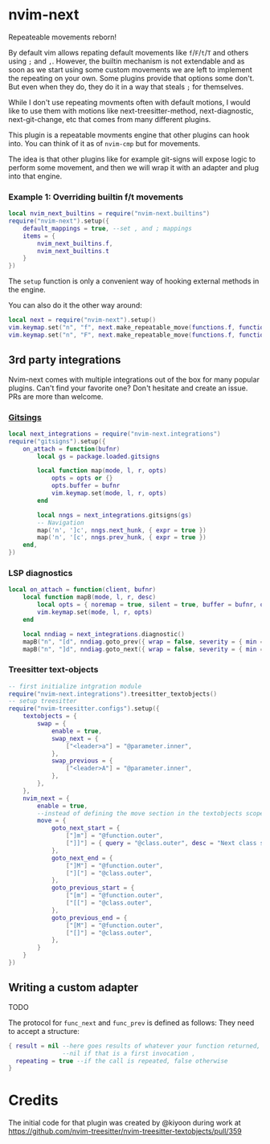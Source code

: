 # nvim-next

Repeateable movements reborn!

By default vim allows repating default movements like `f`/`F`/`t`/`T` and others using `;` and `,`.
However, the builtin mechanism is not extendable and as soon as we start using some custom movements we are left to implement
the repeating on your own. Some plugins provide that options some don't. But even when they do,
they do it in a way that steals `;` for themselves.

While I don't use repeating movments often with default motions,
I would like to use them with motions like next-treesitter-method, next-diagnostic, next-git-change, etc that comes from many different plugins.

This plugin is a repeatable movments engine that other plugins can hook into.
You can think of it as of `nvim-cmp` but for movements.

The idea is that other plugins like for example git-signs will expose logic to perform some movement,
and then we will wrap it with an adapter and plug into that engine.

### Example 1: Overriding builtin f/t movements

```lua
local nvim_next_builtins = require("nvim-next.builtins")
require("nvim-next").setup({
    default_mappings = true, --set , and ; mappings
    items = {
        nvim_next_builtins.f,
        nvim_next_builtins.t
    }
})
```

The `setup` function is only a convenient way of hooking external methods in the engine.

You can also do it the other way around:

```lua
local next = require("nvim-next").setup()
vim.keymap.set("n", "f", next.make_repeatable_move(functions.f, functions.F))
vim.keymap.set("n", "F", next.make_repeatable_move(functions.f, functions.F))
```

## 3rd party integrations

Nvim-next comes with multiple integrations out of the box for many popular plugins. Can't find your favorite one? Don't hesitate and create an issue. PRs are more than welcome.

### [Gitsings](https://github.com/lewis6991/gitsigns.nvim)

```lua
local next_integrations = require("nvim-next.integrations")
require("gitsigns").setup({
    on_attach = function(bufnr)
        local gs = package.loaded.gitsigns

        local function map(mode, l, r, opts)
            opts = opts or {}
            opts.buffer = bufnr
            vim.keymap.set(mode, l, r, opts)
        end

        local nngs = next_integrations.gitsigns(gs)
        -- Navigation
        map('n', ']c', nngs.next_hunk, { expr = true })
        map('n', '[c', nngs.prev_hunk, { expr = true })
    end,
})
```

### LSP diagnostics

```lua
local on_attach = function(client, bufnr)
    local function mapB(mode, l, r, desc)
        local opts = { noremap = true, silent = true, buffer = bufnr, desc = desc }
        vim.keymap.set(mode, l, r, opts)
    end

    local nndiag = next_integrations.diagnostic()
    mapB("n", "[d", nndiag.goto_prev({ wrap = false, severity = { min = diag.severity.WARN } }), "previous diagnostic")
    mapB("n", "]d", nndiag.goto_next({ wrap = false, severity = { min = diag.severity.WARN } }), "next diagnostic")
```

### Treesitter text-objects

```lua
-- first initialize intgration module
require("nvim-next.integrations").treesitter_textobjects()
-- setup treesitter
require("nvim-treesitter.configs").setup({
    textobjects = {
        swap = {
            enable = true,
            swap_next = {
                ["<leader>a"] = "@parameter.inner",
            },
            swap_previous = {
                ["<leader>A"] = "@parameter.inner",
            },
        },
    },
    nvim_next = {
        enable = true,
        --instead of defining the move section in the textobjects scope we move it under nvim_next
        move = {
            goto_next_start = {
                ["]m"] = "@function.outer",
                ["]]"] = { query = "@class.outer", desc = "Next class start" },
            },
            goto_next_end = {
                ["]M"] = "@function.outer",
                ["]["] = "@class.outer",
            },
            goto_previous_start = {
                ["[m"] = "@function.outer",
                ["[["] = "@class.outer",
            },
            goto_previous_end = {
                ["[M"] = "@function.outer",
                ["[]"] = "@class.outer",
            },
        }
    }
})
```

## Writing a custom adapter

TODO

The protocol for `func_next` and `func_prev` is defined as follows:
They need to accept a structure:

```lua
{ result = nil --here goes results of whatever your function returned,
               --nil if that is a first invocation ,
  repeating = true --if the call is repeated, false otherwise
}
```

# Credits

The initial code for that plugin was created by @kiyoon during work at https://github.com/nvim-treesitter/nvim-treesitter-textobjects/pull/359
